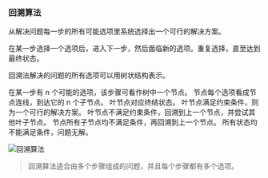 ### 回溯算法

从解决问题每一步的所有可能选项里系统选择出一个可行的解决方案。

在某一步选择一个选项后，进入下一步，然后面临新的选项。重复选择，直至达到最终状态。

回溯法解决的问题的所有选项可以用树状结构表示。

在某一步有 n 个可能的选项，该步骤可看作树中一个节点。
节点每个选项看成节点连线，到达它的 n 个子节点。
叶节点对应终结状态。
叶节点满足约束条件，则为一个可行的解决方案。
叶节点不满足约束条件，回溯到上一个节点，并尝试其他叶子节点。
节点所有子节点均不满足条件，再回溯到上一个节点。
所有状态均不能满足条件，问题无解。

<img :src="$withBase('/backTranking.png')" alt="回溯算法" />

> 回溯算法适合由多个步骤组成的问题，并且每个步骤都有多个选项。

